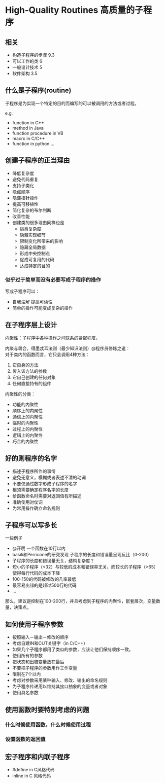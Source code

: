 # High-Quality Routines 高质量的子程序

## 相关
* 构造子程序的步骤 9.3
* 可以工作的类 6
* 一般设计技术 5
* 软件架构 3.5

## 什么是子程序(routine)
子程序是为实现一个特定的目的而编写的可以被调用的方法或者过程。

e.g.  

* function in C++
* method in Java
* function procedure in VB 
* macro in C/C++
* function in python ...

## 创建子程序的正当理由
* 降低复杂度
* 避免代码重复
* 支持子类化
* 隐藏顺序
* 隐藏指针操作
* 提高可移植性
* 简化复杂的布尔判断
* 改善性能
* 创建类的很多理由同样也是
    * 隔离复杂度
    * 隐藏实现细节
    * 限制变化所带来的影响
    * 隐藏全局数据
    * 形成中央控制点
    * 促成可复用的代码
    * 达成特定的目的

### 似乎过于简单而没有必要写成子程序的操作
写成子程序可以：

* 自我注解 提高可读性
* 简单的操作可能变成复杂的操作


## 在子程序层上设计
内聚性：子程序中各种操作之间联系的紧密程度。  

内聚与耦合，得墨忒耳法则（最少知识法则）@程序员修炼之道：  
对于类内的函数而言，它只会调用4种方法：

1. 它自身的方法
2. 传入该方法的参数
3. 它自己创建的任何对象
4. 任何直接持有的组件


内聚性的分类：

* 功能的内聚性
* 顺序上的内聚性
* 通信上的内聚性
* 临时的内聚性
* 过程上的内聚性
* 逻辑上的内聚性
* 巧合的内聚性

## 好的则程序的名字
* 描述子程序所作的事情
* 避免无意义，模糊或者表述不清的动词
* 不要仅通过数字形成子程序的名字
* 根须需要确定程序名字的长度
* 给函数命名时需要对返回值有所描述
* 准确使用对仗词
* 为常用操作确立命名规则

## 子程序可以写多长
一些例子

* @开明 一个函数在10行以内
* basili和Perricone的研究发现 子程序的长度和错误量呈现反比（0-200）
* 子程序的长度和错误量无关，结构复杂度？
* 短小的子程序（<32）与较低的成本和错误率无关。而较长的子程序（>65）使得每行代码的成本下降
* 100-150的代码被修改的几率最低
* 最容易出错的是超过500行的代码
* ...

那么，建议是控制在100-200行，并且考虑到子程序的内聚性，嵌套层次，变量数量，决策点。

## 如何使用子程序参数

* 按照输入－输出－修改的顺序
* 考虑自建IN和OUT关键字（in C/C++）
* 如果几个子程序都用了类似的参数，应该让他们保持顺序一致。
* 使用所有的参数
* 把状态和出错变量放在最后
* 不要把子程序的参数用作工作变量
* 限制在7个以内
* 考虑对参数采用某种输入、修改、输出的命名规则
* 为子程序传递用以维持其接口抽象的变量或者对象
* 使用具名参数

## 使用函数时要特别考虑的问题
### 什么时候使用函数，什么时候使用过程
### 设置函数的返回值

## 宏子程序和内联子程序
* #define in C风格代码
* inline in C 风格代码
